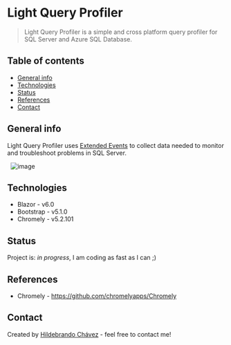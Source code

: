 # Light Query Profiler
> Light Query Profiler is a simple and cross platform query profiler for SQL Server and Azure SQL Database.

## Table of contents
* [General info](#general-info)
* [Technologies](#technologies)
* [Status](#status)
* [References](#inspiration)
* [Contact](#contact)

## General info
Light Query Profiler uses [Extended Events](https://docs.microsoft.com/en-us/sql/relational-databases/extended-events/quick-start-extended-events-in-sql-server?view=sql-server-ver16) to collect data needed to monitor and troubleshoot problems in SQL Server.

&nbsp;
![image](https://user-images.githubusercontent.com/32686301/190280331-63ca6bb7-c07d-4c12-94c9-582ea36d26c4.png)
&nbsp;

## Technologies
* Blazor       -  v6.0
* Bootstrap    -  v5.1.0
* Chromely     -  v5.2.101


## Status
Project is: _in progress_, I am coding as fast as I can ;)

## References
* Chromely - https://github.com/chromelyapps/Chromely

## Contact
Created by [Hildebrando Chávez](mailto:brandochn@gmail.com) - feel free to contact me!
